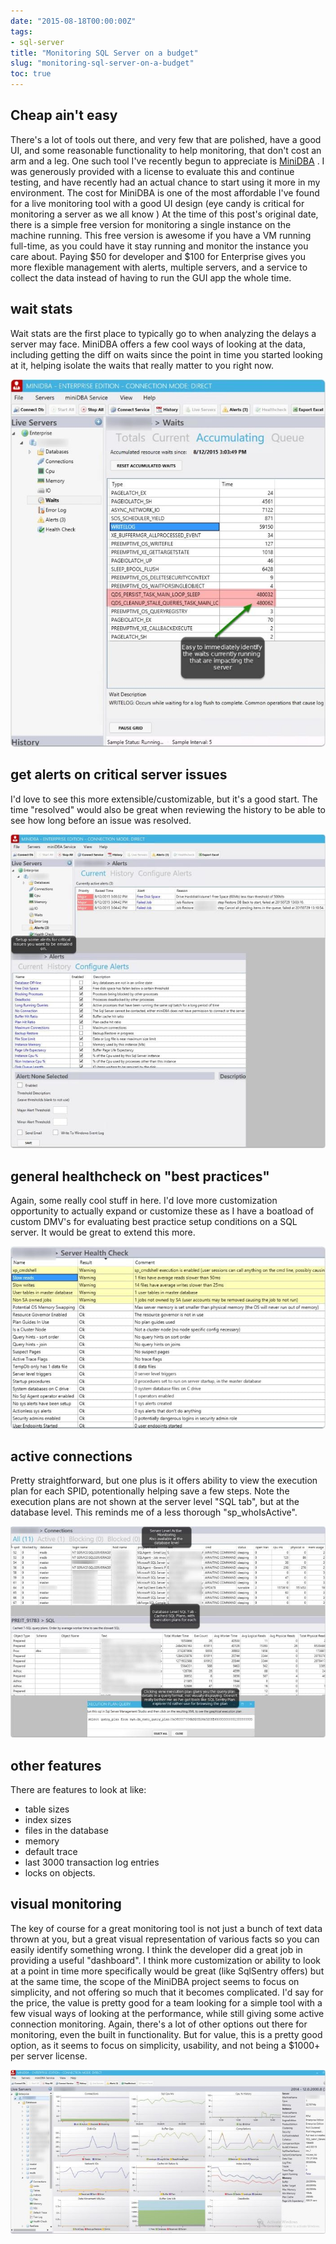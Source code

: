 ```yaml
---
date: "2015-08-18T00:00:00Z"
tags:
- sql-server
title: "Monitoring SQL Server on a budget"
slug: "monitoring-sql-server-on-a-budget"
toc: true
---
```


## Cheap ain't easy

There's a lot of tools out there, and very few that are polished, have a good UI, and some reasonable functionality to help monitoring, that don't cost an arm and a leg. One such tool I've recently begun to appreciate is [MiniDBA](http://www.minidba.com/) . I was generously provided with a license to evaluate this and continue testing, and have recently had an actual chance to start using it more in my environment. The cost for MiniDBA is one of the most affordable I've found for a live monitoring tool with a good UI design (eye candy is critical for monitoring a server as we all know  )
At the time of this post's original date, there is a simple free version for monitoring a single instance on the machine running. This free version is awesome if you have a VM running full-time, as you could have it stay running and monitor the instance you care about.
Paying $50 for developer and $100 for Enterprise gives you more flexible management with alerts, multiple servers, and a service to collect the data instead of having to run the GUI app the whole time.

## wait stats

Wait stats are the first place to typically go to when analyzing the delays a server may face. MiniDBA offers a few cool ways of looking at the data, including getting the diff on waits since the point in time you started looking at it, helping isolate the waits that really matter to you right now.

![](images/wait-stats_pwc27i.jpg)

## get alerts on critical server issues

I'd love to see this more extensible/customizable, but it's a good start. The time "resolved" would also be great when reviewing the history to be able to see how long before an issue was resolved.

![](images/get-alerts-on-critical-server-issues_uojx2f.jpg)

## general healthcheck on "best practices"

Again, some really cool stuff in here. I'd love more customization opportunity to actually expand or customize these as I have a boatload of custom DMV's for evaluating best practice setup conditions on a SQL server. It would be great to extend this more.

![](images/general-healthcheck-on-best-practices-_wb2ibp.jpg)

## active connections

Pretty straightforward, but one plus is it offers ability to view the execution plan for each SPID, potentionally helping save a few steps. Note the execution plans are not shown at the server level "SQL tab", but at the database level. This reminds me of a less thorough "sp_whoIsActive".

![](images/active-connections_uctdxr.jpg)

## other features

There are features to look at like:
- table sizes
- index sizes
- files in the database
- memory
- default trace
- last 3000 transaction log entries
- locks on objects.

## visual monitoring

The key of course for a great monitoring tool is not just a bunch of text data thrown at you, but a great visual representation of various facts so you can easily identify something wrong. I think the developer did a great job in providing a useful "dashboard". I think more customization or ability to look at a point in time more specifically would be great (like SqlSentry offers) but at the same time, the scope of the MiniDBA project seems to focus on simplicity, and not offering so much that it becomes complicated.
I'd say for the price, the value is pretty good for a team looking for a simple tool with a few visual ways of looking at the performance, while still giving some active connection monitoring. Again, there's a lot of other options out there for monitoring, even the built in functionality. But for value, this is a pretty good option, as it seems to focus on simplicity, usability, and not being a $1000+ per server license.

![](images/visual-monitoring_jt48ii.jpg)
